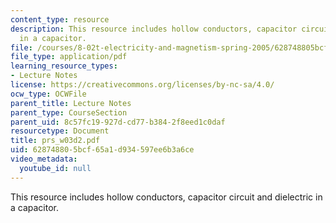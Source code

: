 ```yaml
---
content_type: resource
description: This resource includes hollow conductors, capacitor circuit and dielectric
  in a capacitor.
file: /courses/8-02t-electricity-and-magnetism-spring-2005/628748805bcf65a1d934597ee6b3a6ce_prs_w03d2.pdf
file_type: application/pdf
learning_resource_types:
- Lecture Notes
license: https://creativecommons.org/licenses/by-nc-sa/4.0/
ocw_type: OCWFile
parent_title: Lecture Notes
parent_type: CourseSection
parent_uid: 8c57fc19-927d-cd77-b384-2f8eed1c0daf
resourcetype: Document
title: prs_w03d2.pdf
uid: 62874880-5bcf-65a1-d934-597ee6b3a6ce
video_metadata:
  youtube_id: null
---
```

This resource includes hollow conductors, capacitor circuit and dielectric in a capacitor.
